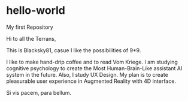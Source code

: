 # hello-world
My first Repository

Hi to all the Terrans,

This is Blacksky81, casue I like the possibilities of 9*9.

I like to make hand-drip coffee and to read Vom Kriege.
I am studying cognitive psychology to create the Most Human-Brain-Like assistant AI system in the future.
Also, I study UX Design. My plan is to create pleasurable user experience in Augmented Reality with 4D interface.

Si vis pacem, para bellum.
